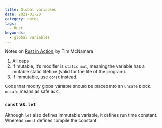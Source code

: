 ```yaml
---
title: Global variables
date: 2021-01-20
category: notes
tags:
  - Rust
keywords:
  - global variables
---
```

Notes on [Rust in Action](https://www.manning.com/books/rust-in-action?query=rust%20in%20action), by Tim McNamara
1. All caps
2. If mutable, it’s modifier is `static mut`, meaning the variable has a mutable static lifetime (valid for the life of the program).
3. If immutable, use `const` instead.

Code that modify global variable should be placed into an `unsafe` block. `unsafe` means as safe as `C`.

### `const` vs. `let`
Although `let` also defines immutable variable, it defines run time constant. Whereas `const` defines compile the constant. 
